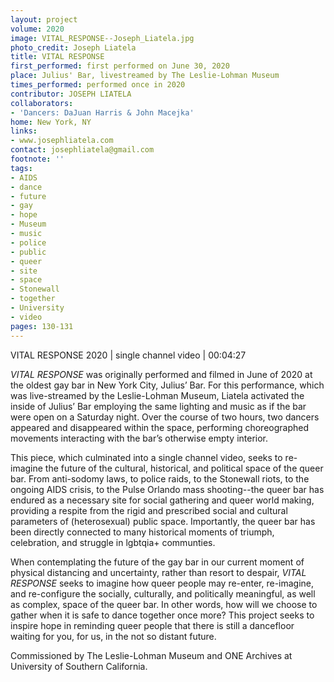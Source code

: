```yaml
---
layout: project
volume: 2020
image: VITAL_RESPONSE--Joseph_Liatela.jpg
photo_credit: Joseph Liatela
title: VITAL RESPONSE
first_performed: first performed on June 30, 2020
place: Julius' Bar, livestreamed by The Leslie-Lohman Museum
times_performed: performed once in 2020
contributor: JOSEPH LIATELA
collaborators:
- 'Dancers: DaJuan Harris & John Macejka'
home: New York, NY
links:
- www.josephliatela.com
contact: josephliatela@gmail.com
footnote: ''
tags:
- AIDS
- dance
- future
- gay
- hope
- Museum
- music
- police
- public
- queer
- site
- space
- Stonewall
- together
- University
- video
pages: 130-131
---
```



VITAL RESPONSE
2020 | single channel video | 00:04:27

*VITAL RESPONSE* was originally performed and filmed in June of 2020 at the oldest gay bar in New York City, Julius’ Bar. For this performance, which was live-streamed by the Leslie-Lohman Museum, Liatela activated the inside of Julius’ Bar employing the same lighting and music as if the bar were open on a Saturday night. Over the course of two hours, two dancers appeared and disappeared within the space, performing choreographed movements interacting with the bar’s otherwise empty interior. 

This piece, which culminated into a single channel video, seeks to re-imagine the future of the cultural, historical, and political space of the queer bar. From anti-sodomy laws, to police raids, to the Stonewall riots, to the ongoing AIDS crisis, to the Pulse Orlando mass shooting--the queer bar has endured as a necessary site for social gathering and queer world making, providing a respite from the rigid and prescribed social and cultural parameters of (heterosexual) public space. Importantly, the queer bar has been directly connected to many historical moments of triumph, celebration, and struggle in lgbtqia+ communties. 

When contemplating the future of the gay bar in our current moment of physical distancing and uncertainty, rather than resort to despair, *VITAL RESPONSE* seeks to imagine how queer people may re-enter, re-imagine, and re-configure the socially, culturally, and politically meaningful, as well as complex, space of the queer bar. In other words, how will we choose to gather when it is safe to dance together once more? This project seeks to inspire hope in reminding queer people that there is still a dancefloor waiting for you, for us, in the not so distant future. 

Commissioned by The Leslie-Lohman Museum and ONE Archives at University of Southern California.
